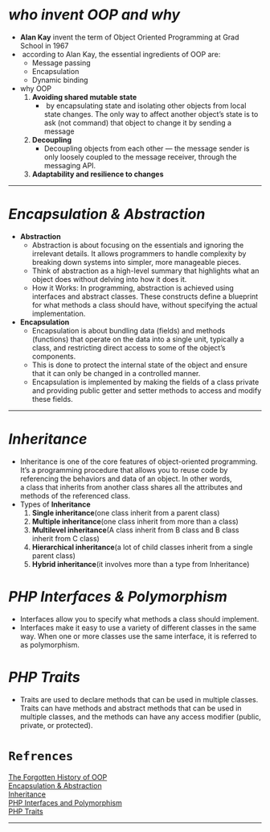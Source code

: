 # *who invent OOP and why*
- **Alan Kay** invent the term of Object Oriented Programming at Grad School in 1967 
-  according to Alan Kay, the essential ingredients of OOP are:
	- Message passing
	- Encapsulation
	- Dynamic binding
- why OOP
	1. **Avoiding shared mutable state**
		-  by encapsulating state and isolating other objects from local state changes. The only way to affect another object’s state is to ask (not command) that object to change it by sending a message
	2. **Decoupling**
		- Decoupling objects from each other — the message sender is only loosely coupled to the message receiver, through the messaging API.
	3. **Adaptability and resilience to changes**
- - - - - - - - - 
# *Encapsulation & Abstraction*
- **Abstraction**
	- Abstraction is about focusing on the essentials and ignoring the irrelevant details. It allows programmers to handle complexity by breaking down systems into simpler, more manageable pieces.
	-  Think of abstraction as a high-level summary that highlights what an object does without delving into how it does it.
	- How it Works: In programming, abstraction is achieved using interfaces and abstract classes. These constructs define a blueprint for what methods a class should have, without specifying the actual implementation.
- **Encapsulation**
	- Encapsulation is about bundling data (fields) and methods (functions) that operate on the data into a single unit, typically a class, and restricting direct access to some of the object’s components.
	- This is done to protect the internal state of the object and ensure that it can only be changed in a controlled manner.
	- Encapsulation is implemented by making the fields of a class private and providing public getter and setter methods to access and modify these fields.
- - - - - - - 

# *Inheritance*
- Inheritance is one of the core features of object-oriented programming. It’s a programming procedure that allows you to reuse code by referencing the behaviors and data of an object. In other words, a class that inherits from another class shares all the attributes and methods of the referenced class.
- Types of **Inheritance**
	1. **Single inheritance**(one class inherit from a parent class)
	2. **Multiple inheritance**(one class inherit from more than a class)
	3. **Multilevel inheritance**(A class inherit from B class and B class inherit from C class)
	4. **Hierarchical inheritance**(a lot of child classes inherit from a single parent class)
	5. **Hybrid inheritance**(it involves more than a type from Inheritance)
# *PHP Interfaces & Polymorphism*
- Interfaces allow you to specify what methods a class should implement.
- Interfaces make it easy to use a variety of different classes in the same way. When one or more classes use the same interface, it is referred to as polymorphism.
# *PHP Traits*
- Traits are used to declare methods that can be used in multiple classes. Traits can have methods and abstract methods that can be used in multiple classes, and the methods can have any access modifier (public, private, or protected).
# `Refrences`
[The Forgotten History of OOP](https://medium.com/javascript-scene/the-forgotten-history-of-oop-88d71b9b2d9f)<br>
[Encapsulation & Abstraction](https://codeint.medium.com/understanding-abstraction-and-encapsulation-the-dynamic-duo-of-object-oriented-programming-d2fd11caf315)<br>
[Inheritance](https://www.codecademy.com/resources/blog/what-is-inheritance/)<br>
[PHP Interfaces and Polymorphism](https://www.w3schools.com/php/php_oop_interfaces.asp)<br>
[PHP Traits](https://www.w3schools.com/php/php_oop_traits.asp)<br>
- - - - - 
